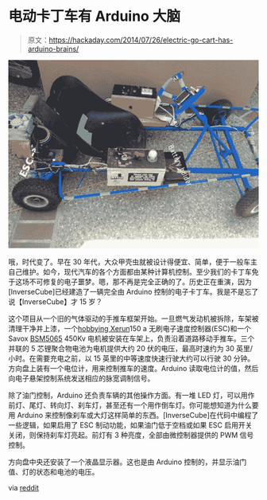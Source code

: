 # 电动卡丁车有 Arduino 大脑

> 原文：<https://hackaday.com/2014/07/26/electric-go-cart-has-arduino-brains/>

![arduino powered go cart](img/665c5b93df05be901f4a329607dd5efc.png)

哦，时代变了。早在 30 年代，大众甲壳虫就被设计得便宜、简单，便于一般车主自己维护。如今，现代汽车的各个方面都由某种计算机控制。至少我们的卡丁车免于这场不可修复的电子噩梦。嗯，那不再是完全正确的了。历史正在重演，因为[InverseCube]已经建造了一辆完全由 Arduino 控制的电子卡丁车。我是不是忘了说【InverseCube】才 15 岁？

这个项目从一个旧的气体驱动的手推车框架开始。一旦燃气发动机被拆除，车架被清理干净并上漆，一个[hobbying Xerun](http://www.hobbypartz.com/07e-c-xerun-150a-sd.html)150 a 无刷电子速度控制器(ESC)和一个 Savox [BSM5065](http://www.savoxusa.com/Savox_BSM5065_450KV_Pro_Spec_700_Class_Brushless_O_p/savbsm5065p450.htm) 450Kv 电机被安装在车架上，负责沿着道路移动手推车。三个并联的 5 芯锂聚合物电池为电机提供大约 20 伏的电压，最高时速约为 30 英里/小时。在需要充电之前，以 15 英里的中等速度快速行驶大约可以行驶 30 分钟。方向盘上装有一个电位计，用来控制推车的速度。Arduino 读取电位计的值，然后向电子悬架控制系统发送相应的脉宽调制信号。

除了油门控制，Arduino 还负责车辆的其他操作方面。有一堆 LED 灯，可以用作前灯、尾灯、转向灯、刹车灯，甚至还有一个用作倒车灯。你可能想知道为什么要用 Arduino 来控制像刹车或大灯这样简单的东西。[InverseCube]在代码中编程了一些逻辑，如果启用了 ESC 制动功能，如果油门低于空档或如果 ESC 启用开关关闭，则保持刹车灯亮起。前灯有 3 种亮度，全部由微控制器提供的 PWM 信号控制。

方向盘中央还安装了一个液晶显示器。这也是由 Arduino 控制的，并显示油门值、灯的状态和电池的电压。

via [reddit](http://www.reddit.com/r/arduino/comments/2bqbpe/i_posted_a_while_ago_about_my_arduino_gokart/)